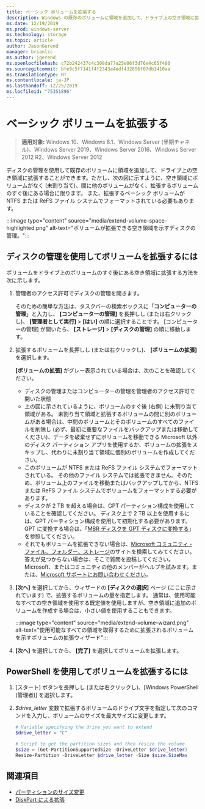 ```yaml
---
title: ベーシック ボリュームを拡張する
description: Windows の既存のボリュームに領域を追加して、ドライブ上の空き領域に拡張することができます。ただし、空き領域にボリュームがなく (未割り当て)、間に他のボリュームがなく、拡張するボリュームのすぐ後にある場合に限ります。 この記事では、その方法について説明します。
ms.date: 12/19/2019
ms.prod: windows-server
ms.technology: storage
ms.topic: article
author: JasonGerend
manager: brianlic
ms.author: jgerend
ms.openlocfilehash: c72b242437c4c308da77a25e06f3d76e4c65f480
ms.sourcegitcommit: bfe9c5f7141f4f2343a4edf432856f07db1410aa
ms.translationtype: HT
ms.contentlocale: ja-JP
ms.lasthandoff: 12/25/2019
ms.locfileid: "75351896"
---
```

# <a name="extend-a-basic-volume"></a>ベーシック ボリュームを拡張する

> **適用対象:** Windows 10、Windows 8.1、Windows Server (半期チャネル)、Windows Server 2019、Windows Server 2016、Windows Server 2012 R2、Windows Server 2012

ディスクの管理を使用して既存のボリュームに領域を追加して、ドライブ上の空き領域に拡張することができます。ただし、次の図に示すように、空き領域にボリュームがなく (未割り当て)、間に他のボリュームがなく、拡張するボリュームのすぐ後にある場合に限ります。 また、拡張するベーシック ボリュームが NTFS または ReFS ファイル システムでフォーマットされている必要もあります。

:::image type="content" source="media/extend-volume-space-highlighted.png" alt-text="ボリュームが拡張できる空き領域を示すディスクの管理。":::

## <a name="to-extend-a-volume-by-using-disk-management"></a>ディスクの管理を使用してボリュームを拡張するには

ボリュームをドライブ上のボリュームのすぐ後にある空き領域に拡張する方法を次に示します。

1. 管理者のアクセス許可でディスクの管理を開きます。

   そのための簡単な方法は、タスクバーの検索ボックスに「**コンピューターの管理**」と入力し、 **[コンピューターの管理]** を長押しし (または右クリックし)、 **[管理者として実行]**  >  **[はい]** の順に選択することです。 [コンピューターの管理] が開いたら、 **[ストレージ]**  >  **[ディスクの管理]** の順に移動します。
2. 拡張するボリュームを長押しし (または右クリックし)、 **[ボリュームの拡張]** を選択します。

   **[ボリュームの拡張]** がグレー表示されている場合は、次のことを確認してください。
    - ディスクの管理またはコンピューターの管理を管理者のアクセス許可で開いた状態
    - 上の図に示されているように、ボリュームのすぐ後 (右側) に未割り当て領域がある。 未割り当て領域と拡張するボリュームの間に別のボリュームがある場合は、中間のボリュームとそのボリュームのすべてのファイルを削除し (必ず、最初に重要なファイルをバックアップまたは移動してください)、データを破棄せずにボリュームを移動できる Microsoft 以外のディスク パーティション アプリを使用するか、ボリュームの拡張をスキップし、代わりに未割り当て領域に個別のボリュームを作成してください。
    - このボリュームが NTFS または ReFS ファイル システムでフォーマットされている。 その他のファイル システムでは拡張できません。そのため、ボリューム上のファイルを移動またはバックアップしてから、NTFS または ReFS ファイル システムでボリュームをフォーマットする必要があります。
    - ディスクが 2 TB を超える場合は、GPT パーティション構成を使用していることを確認してください。 ディスク上で 2 TB 以上を使用するには、GPT パーティション構成を使用して初期化する必要があります。 GPT に変換する場合は、「[MBR ディスクを GPT ディスクに変換する](change-an-mbr-disk-into-a-gpt-disk.md)」を参照してください。
    - それでもボリュームを拡張できない場合は、[Microsoft コミュニティ - ファイル、フォルダー、ストレージ](https://answers.microsoft.com/en-us/windows/forum/windows_10-files?sort=lastreplydate&dir=desc&tab=All&status=all&mod=&modAge=&advFil=&postedAfter=&postedBefore=&threadType=all&isFilterExpanded=true&tm=1514405359639)のサイトを検索してみてください。答えが見つからない場合は、そこで質問を投稿してください。Microsoft、またはコミュニティの他のメンバーがヘルプを試みます。または、[Microsoft サポートにお問い合わせください](https://support.microsoft.com/contactus/)。

3. **[次へ]** を選択してから、ウィザードの **[ディスクの選択]** ページ (ここに示されています) で、拡張するボリュームの量を指定します。 通常は、使用可能なすべての空き領域を使用する既定値を使用しますが、空き領域に追加のボリュームを作成する場合は、小さい値を使用することもできます。

   :::image type="content" source="media/extend-volume-wizard.png" alt-text="使用可能なすべての領域を取得するために拡張されるボリュームを示すボリュームの拡張ウィザード":::

4. **[次へ]** を選択してから、 **[完了]** を選択してボリュームを拡張します。

## <a name="to-extend-a-volume-by-using-powershell"></a>PowerShell を使用してボリュームを拡張するには

1. [スタート] ボタンを長押しし (または右クリックし)、[Windows PowerShell (管理者)] を選択します。
2. *$drive_letter* 変数で拡張するボリュームのドライブ文字を指定して次のコマンドを入力し、ボリュームのサイズを最大サイズに変更します。

   ```PowerShell
   # Variable specifying the drive you want to extend
   $drive_letter = "C"

   # Script to get the partition sizes and then resize the volume
   $size = (Get-PartitionSupportedSize -DriveLetter $drive_letter)
   Resize-Partition -DriveLetter $drive_letter -Size $size.SizeMax
   ```

## <a name="see-slso"></a>関連項目

- [パーティションのサイズ変更](https://docs.microsoft.com/powershell/module/storage/resize-partition)
- [DiskPart による拡張](https://docs.microsoft.com/windows-server/administration/windows-commands/extend)
